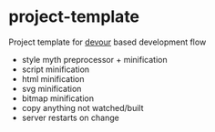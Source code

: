 project-template
================

Project template for [devour](https://www.npmjs.com/package/devour) based development flow
- style myth preprocessor + minification
- script minification
- html minification
- svg minification
- bitmap minification
- copy anything not watched/built
- server restarts on change
